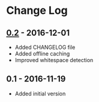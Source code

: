 # Change Log

## [0.2] - 2016-12-01
- Added CHANGELOG file
- Added offline caching
- Improved whitespace detection

## 0.1 - 2016-11-19
- Added initial version

[0.2]: https://github.com/GustavoFernandes/order-splitter/compare/v0.1...v0.2
